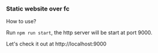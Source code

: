 ### Static website over fc

How to use?

Run `npm run start`, the http server will be start at port 9000.

Let's check it out at http://localhost:9000
